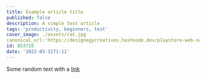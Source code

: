 ```yaml
---
title: Example article title
published: false
description: A simple test article
tags: 'productivity, beginners, test'
cover_image: ./assets/cat.jpg
canonical_url:'https://designegycreatives.hashnode.dev/playstore-web-scraping-with-python'
id: 853728
date: '2022-03-31T1:11'
---
```


Some random text with a [link](https://code.visualstudio.com)
